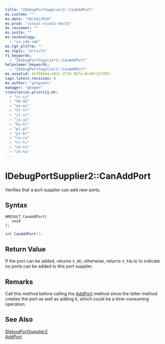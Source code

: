```yaml
---
title: "IDebugPortSupplier2::CanAddPort"
ms.custom: ""
ms.date: "10/14/2016"
ms.prod: "visual-studio-dev14"
ms.reviewer: ""
ms.suite: ""
ms.technology: 
  - "vs-ide-sdk"
ms.tgt_pltfrm: ""
ms.topic: "article"
f1_keywords: 
  - "IDebugPortSupplier2::CanAddPort"
helpviewer_keywords: 
  - "IDebugPortSupplier2::CanAddPort"
ms.assetid: 41f69e0a-e82c-473d-8b7a-0c40fc5730fc
caps.latest.revision: 8
ms.author: "gregvanl"
manager: "ghogen"
translation.priority.mt: 
  - "cs-cz"
  - "de-de"
  - "es-es"
  - "fr-fr"
  - "it-it"
  - "ja-jp"
  - "ko-kr"
  - "pl-pl"
  - "pt-br"
  - "ru-ru"
  - "tr-tr"
  - "zh-cn"
  - "zh-tw"
---
```

# IDebugPortSupplier2::CanAddPort
Verifies that a port supplier can add new ports.  
  
## Syntax  
  
```cpp#  
HRESULT CanAddPort(   
   void   
);  
```  
  
```c#  
int CanAddPort();  
```  
  
## Return Value  
 If the port can be added, returns `S_OK`; otherwise, returns `S_FALSE` to indicate no ports can be added to this port supplier.  
  
## Remarks  
 Call this method before calling the [AddPort](../extensibility/idebugportsupplier2--addport.md) method since the latter method creates the port as well as adding it, which could be a time-consuming operation.  
  
## See Also  
 [IDebugPortSupplier2](../extensibility/idebugportsupplier2.md)   
 [AddPort](../extensibility/idebugportsupplier2--addport.md)